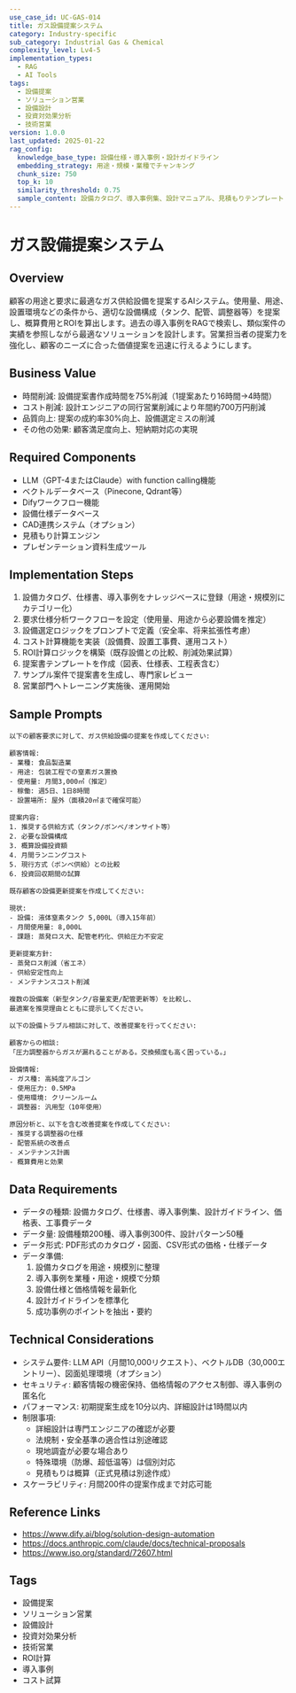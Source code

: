 ```yaml
---
use_case_id: UC-GAS-014
title: ガス設備提案システム
category: Industry-specific
sub_category: Industrial Gas & Chemical
complexity_level: Lv4-5
implementation_types:
  - RAG
  - AI Tools
tags:
  - 設備提案
  - ソリューション営業
  - 設備設計
  - 投資対効果分析
  - 技術営業
version: 1.0.0
last_updated: 2025-01-22
rag_config:
  knowledge_base_type: 設備仕様・導入事例・設計ガイドライン
  embedding_strategy: 用途・規模・業種でチャンキング
  chunk_size: 750
  top_k: 10
  similarity_threshold: 0.75
  sample_content: 設備カタログ、導入事例集、設計マニュアル、見積もりテンプレート
---
```


# ガス設備提案システム

## Overview

顧客の用途と要求に最適なガス供給設備を提案するAIシステム。使用量、用途、設置環境などの条件から、適切な設備構成（タンク、配管、調整器等）を提案し、概算費用とROIを算出します。過去の導入事例をRAGで検索し、類似案件の実績を参照しながら最適なソリューションを設計します。営業担当者の提案力を強化し、顧客のニーズに合った価値提案を迅速に行えるようにします。

## Business Value

- 時間削減: 設備提案書作成時間を75%削減（1提案あたり16時間→4時間）
- コスト削減: 設計エンジニアの同行営業削減により年間約700万円削減
- 品質向上: 提案の成約率30%向上、設備選定ミスの削減
- その他の効果: 顧客満足度向上、短納期対応の実現

## Required Components

- LLM（GPT-4またはClaude）with function calling機能
- ベクトルデータベース（Pinecone, Qdrant等）
- Difyワークフロー機能
- 設備仕様データベース
- CAD連携システム（オプション）
- 見積もり計算エンジン
- プレゼンテーション資料生成ツール

## Implementation Steps

1. 設備カタログ、仕様書、導入事例をナレッジベースに登録（用途・規模別にカテゴリー化）
2. 要求仕様分析ワークフローを設定（使用量、用途から必要設備を推定）
3. 設備選定ロジックをプロンプトで定義（安全率、将来拡張性考慮）
4. コスト計算機能を実装（設備費、設置工事費、運用コスト）
5. ROI計算ロジックを構築（既存設備との比較、削減効果試算）
6. 提案書テンプレートを作成（図表、仕様表、工程表含む）
7. サンプル案件で提案書を生成し、専門家レビュー
8. 営業部門へトレーニング実施後、運用開始

## Sample Prompts

```
以下の顧客要求に対して、ガス供給設備の提案を作成してください:

顧客情報:
- 業種: 食品製造業
- 用途: 包装工程での窒素ガス置換
- 使用量: 月間3,000㎥（推定）
- 稼働: 週5日、1日8時間
- 設置場所: 屋外（面積20㎡まで確保可能）

提案内容:
1. 推奨する供給方式（タンク/ボンベ/オンサイト等）
2. 必要な設備構成
3. 概算設備投資額
4. 月間ランニングコスト
5. 現行方式（ボンベ供給）との比較
6. 投資回収期間の試算
```

```
既存顧客の設備更新提案を作成してください:

現状:
- 設備: 液体窒素タンク 5,000L（導入15年前）
- 月間使用量: 8,000L
- 課題: 蒸発ロス大、配管老朽化、供給圧力不安定

更新提案方針:
- 蒸発ロス削減（省エネ）
- 供給安定性向上
- メンテナンスコスト削減

複数の設備案（新型タンク/容量変更/配管更新等）を比較し、
最適案を推奨理由とともに提示してください。
```

```
以下の設備トラブル相談に対して、改善提案を行ってください:

顧客からの相談:
「圧力調整器からガスが漏れることがある。交換頻度も高く困っている。」

設備情報:
- ガス種: 高純度アルゴン
- 使用圧力: 0.5MPa
- 使用環境: クリーンルーム
- 調整器: 汎用型（10年使用）

原因分析と、以下を含む改善提案を作成してください:
- 推奨する調整器の仕様
- 配管系統の改善点
- メンテナンス計画
- 概算費用と効果
```

## Data Requirements

- データの種類: 設備カタログ、仕様書、導入事例集、設計ガイドライン、価格表、工事費データ
- データ量: 設備種類200種、導入事例300件、設計パターン50種
- データ形式: PDF形式のカタログ・図面、CSV形式の価格・仕様データ
- データ準備:
  1. 設備カタログを用途・規模別に整理
  2. 導入事例を業種・用途・規模で分類
  3. 設備仕様と価格情報を最新化
  4. 設計ガイドラインを標準化
  5. 成功事例のポイントを抽出・要約

## Technical Considerations

- システム要件: LLM API（月間10,000リクエスト）、ベクトルDB（30,000エントリー）、図面処理環境（オプション）
- セキュリティ: 顧客情報の機密保持、価格情報のアクセス制御、導入事例の匿名化
- パフォーマンス: 初期提案生成を10分以内、詳細設計は1時間以内
- 制限事項:
  - 詳細設計は専門エンジニアの確認が必要
  - 法規制・安全基準の適合性は別途確認
  - 現地調査が必要な場合あり
  - 特殊環境（防爆、超低温等）は個別対応
  - 見積もりは概算（正式見積は別途作成）
- スケーラビリティ: 月間200件の提案作成まで対応可能

## Reference Links

- https://www.dify.ai/blog/solution-design-automation
- https://docs.anthropic.com/claude/docs/technical-proposals
- https://www.iso.org/standard/72607.html

## Tags

- 設備提案
- ソリューション営業
- 設備設計
- 投資対効果分析
- 技術営業
- ROI計算
- 導入事例
- コスト試算
